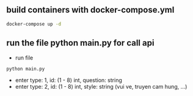 ## build containers with docker-compose.yml
```bash
docker-compose up -d

```
## run the file python main.py for call api
- run file 
```bash 
python main.py
```
- enter type: 1, id: (1 - 8) int, question: string
- enter type: 2, id: (1 - 8) int, style: string (vui ve, truyen cam hung, ...)
  

